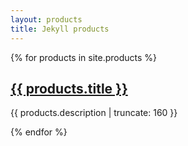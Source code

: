 ```yaml
---
layout: products
title: Jekyll products
---
```


{% for products in site.products %}

<a href="{{ products.url | prepend: site.baseurl }}">
  <h2>{{ products.title }}</h2>
</a>

<p class="post-excerpt">{{ products.description | truncate: 160 }}</p>

{% endfor %}